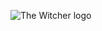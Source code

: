 ![The Witcher logo](https://images-wixmp-ed30a86b8c4ca887773594c2.wixmp.com/f/d7efe4cd-d38b-4fe7-b61e-b7f5009ea250/d7tjk8e-0ad6d461-673c-4ba4-a127-55bf5407b2bb.png/v1/fill/w_1600,h_1525,q_80,strp/the_witcher_3__wild_hunt_logo__original_sticker__by_kejo13_d7tjk8e-fullview.jpg?token=eyJ0eXAiOiJKV1QiLCJhbGciOiJIUzI1NiJ9.eyJzdWIiOiJ1cm46YXBwOiIsImlzcyI6InVybjphcHA6Iiwib2JqIjpbW3siaGVpZ2h0IjoiPD0xNTI1IiwicGF0aCI6IlwvZlwvZDdlZmU0Y2QtZDM4Yi00ZmU3LWI2MWUtYjdmNTAwOWVhMjUwXC9kN3RqazhlLTBhZDZkNDYxLTY3M2MtNGJhNC1hMTI3LTU1YmY1NDA3YjJiYi5wbmciLCJ3aWR0aCI6Ijw9MTYwMCJ9XV0sImF1ZCI6WyJ1cm46c2VydmljZTppbWFnZS5vcGVyYXRpb25zIl19.OOjpOTmG5c8lu1dYFcc0K3GUqYphR2ttgSlZVbn5eow)
